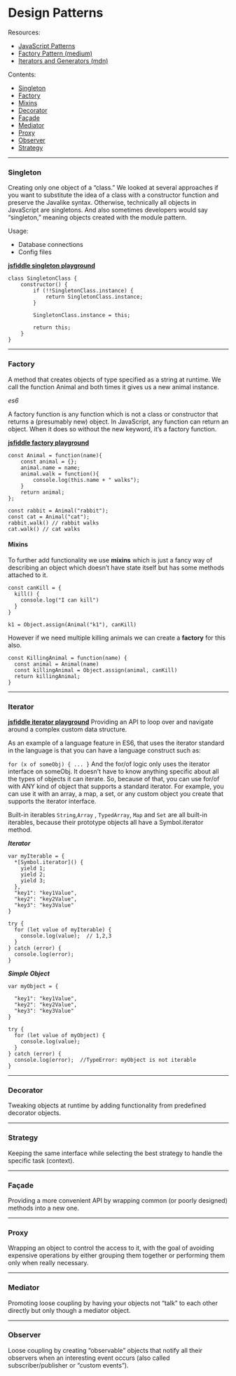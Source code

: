 # Design Patterns

Resources: 
* [JavaScript Patterns](http://index-of.es/JS/Stoyan%20Stefanov%20-%20JavaScript%20Patterns%202010.pdf)
* [Factory Pattern (medium)](https://medium.com/front-end-weekly/understand-the-factory-design-pattern-in-plain-javascript-20b348c832bd)
* [Iterators and Generators (mdn)](https://developer.mozilla.org/en-US/docs/Web/JavaScript/Guide/Iterators_and_Generators)

Сontents:
* [Singleton](https://github.com/purumvisum/interview/blob/master/theoretical-basis/README.md#singleton)
* [Factory](https://github.com/purumvisum/interview/blob/master/theoretical-basis/README.md#factory)
* [Mixins](https://github.com/purumvisum/interview/blob/master/theoretical-basis/README.md#mixins)
* [Decorator](https://github.com/purumvisum/interview/blob/master/theoretical-basis/README.md#decorator)
* [Façade](https://github.com/purumvisum/interview/blob/master/theoretical-basis/README.md#façade)
* [Mediator](https://github.com/purumvisum/interview/blob/master/theoretical-basis/README.md#mediator)
* [Proxy](https://github.com/purumvisum/interview/blob/master/theoretical-basis/README.md#proxy)
* [Observer](https://github.com/purumvisum/interview/blob/master/theoretical-basis/README.md#observer)
* [Strategy](https://github.com/purumvisum/interview/blob/master/theoretical-basis/README.md#strategy)
----

### Singleton

Creating only one object of a “class.” We looked at several approaches if you want
to substitute the idea of a class with a constructor function and preserve the Javalike syntax. Otherwise, technically all objects in JavaScript are singletons. And also
sometimes developers would say “singleton,” meaning objects created with the
module pattern.

Usage: 
* Database connections
* Config files

[__jsfiddle singleton playground__](https://jsfiddle.net/PurumVisum/evgr41qw/)
```
class SingletonClass {
    constructor() {
        if (!!SingletonClass.instance) {
            return SingletonClass.instance;
        }

        SingletonClass.instance = this;

        return this;
    }
}
```

----

### Factory

A method that creates objects of type specified as a string at runtime.
We call the function Animal and both times it gives us a new animal instance.

*es6*

A factory function is any function which is not a class or constructor that returns a (presumably new) object. 
In JavaScript, any function can return an object.
 When it does so without the new keyword, it’s a factory function.

[__jsfiddle factory playground__](https://jsfiddle.net/PurumVisum/pz4jru9q/)

```
const Animal = function(name){
    const animal = {};
    animal.name = name;
    animal.walk = function(){
        console.log(this.name + " walks");
    }
    return animal;
};

const rabbit = Animal("rabbit");
const cat = Animal("cat");
rabbit.walk() // rabbit walks
cat.walk() // cat walks
```

#### Mixins

To further add functionality we use __mixins__ which is just a fancy way of describing an 
object which doesn’t have state itself but has some methods attached to it.

```
const canKill = {
  kill() {
    console.log("I can kill")
  }
}

k1 = Object.assign(Animal("k1"), canKill)
```

However if we need multiple killing animals we can create a __factory__ for this also.

```
const KillingAnimal = function(name) {
  const animal = Animal(name)
  const killingAnimal = Object.assign(animal, canKill)
  return killingAnimal;
}
```

----

### Iterator

[__jsfiddle iterator playground__](https://jsfiddle.net/PurumVisum/xf6r0qug/)
Providing an API to loop over and navigate around a complex custom data
structure.

As an example of a language feature in ES6, that uses the iterator standard in the language is that you can have a language construct such as:

```for (x of someObj) { ... }```
And the for/of logic only uses the iterator interface on someObj. It doesn't have to know anything specific about all the types of objects it can iterate. 
So, because of that, you can use for/of with ANY kind of object that supports a standard iterator. For example, you can use it with an array, a map, a set, or any custom object you create that supports the iterator interface.

Built-in iterables
```String```,``` Array ``` , ```TypedArray```, ```Map``` and ```Set``` are all built-in iterables, 
because their prototype objects all have a Symbol.iterator method.

__*Iterator*__
```
var myIterable = {
  *[Symbol.iterator]() {
    yield 1;
    yield 2;
    yield 3;
  },
  "key1": "key1Value",
  "key2": "key2Value",
  "key3": "key3Value"
}

try {
  for (let value of myIterable) {
    console.log(value);  // 1,2,3
  }
} catch (error) {
  console.log(error);
}
``` 
__*Simple Object*__
``` 
var myObject = {

  "key1": "key1Value",
  "key2": "key2Value",
  "key3": "key3Value"
}

try {
  for (let value of myObject) {
    console.log(value);
  }
} catch (error) {
  console.log(error);  //TypeError: myObject is not iterable 
}
``` 

----

### Decorator

Tweaking objects at runtime by adding functionality from predefined decorator
objects.

----

### Strategy

Keeping the same interface while selecting the best strategy to handle the specific
task (context).

----

### Façade

Providing a more convenient API by wrapping common (or poorly designed)
methods into a new one.

----

### Proxy

Wrapping an object to control the access to it, with the goal of avoiding expensive
operations by either grouping them together or performing them only when really
necessary.

----

### Mediator

Promoting loose coupling by having your objects not “talk” to each other directly
but only though a mediator object.

----

### Observer

Loose coupling by creating “observable” objects that notify all their observers when
an interesting event occurs (also called subscriber/publisher or “custom events”).
